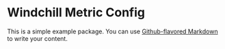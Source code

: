 # Windchill Metric Config

This is a simple example package. You can use
[Github-flavored Markdown](https://guides.github.com/features/mastering-markdown/)
to write your content.